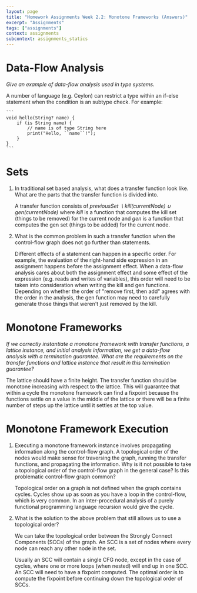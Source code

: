 ```yaml
---
layout: page
title: "Homework Assignments Week 2.2: Monotone Frameworks (Answers)"
excerpt: "Assignments"
tags: ["assignments"]
context: assignments
subcontext: assignments_statics
---
```


# Data-Flow Analysis

_Give an example of data-flow analysis used in type systems._

A number of language (e.g. Ceylon) can restrict a type within an if-else statement when the condition is an subtype check. For example:
  
    ```
    void hello(String? name) {
        if (is String name) {
            // name is of type String here
            print("Hello, ``name``!");
        }
    }
    ```

# Sets

1. In traditional set based analysis, what does a transfer function look like. What are the parts that the transfer function is divided into. 

    A transfer function consists of _previousSet &setminus; kill(currentNode) &cup; gen(currentNode)_ where _kill_ is a function that computes the kill set (things to be removed) for the current node and _gen_ is a function that computes the gen set (things to be added) for the current node. 

2. What is the common problem in such a transfer function when the control-flow graph does not go further than statements. 

    Different effects of a statement can happen in a specific order. For example, the evaluation of the right-hand side expression in an assignment happens before the assignment effect. When a data-flow analysis cares about both the assignment effect and some effect of the expression (e.g. reads and writes of variables), this order will need to be taken into consideration when writing the kill and gen functions. Depending on whether the order of "remove first, then add" agrees with the order in the analysis, the gen function may need to carefully generate those things that weren't just removed by the kill. 

# Monotone Frameworks

_If we correctly instantiate a monotone framework with transfer functions, a lattice instance, and initial analysis information, we get a data-flow analysis with a termination guarantee. What are the requirements on the transfer functions and lattice instance that result in this termination guarantee?_

The lattice should have a finite height. The transfer function should be monotone increasing with respect to the lattice. This will guarantee that within a cycle the monotone framework can find a fixpoint because the functions settle on a value in the middle of the lattice or there will be a finite number of steps up the lattice until it settles at the top value. 

# Monotone Framework Execution

1. Executing a monotone framework instance involves propagating information along the control-flow graph. A topological order of the nodes would make sense for traversing the graph, running the transfer functions, and propagating the information. Why is it not possible to take a topological order of the control-flow graph in the general case? Is this problematic control-flow graph common?

    Topological order on a graph is not defined when the graph contains cycles. Cycles show up as soon as you have a loop in the control-flow, which is very common. In an inter-procedural analysis of a purely functional programming language recursion would give the cycle. 

2. What is the solution to the above problem that still allows us to use a topological order?

    We can take the topological order between the Strongly Connect Components (SCCs) of the graph. An SCC is a set of nodes where every node can reach any other node in the set.
    
    Usually an SCC will contain a single CFG node, except in the case of cycles, where one or more loops (when nested) will end up in one SCC. An SCC will need to have a fixpoint computed. The optimal order is to compute the fixpoint before continuing down the topological order of SCCs. 
